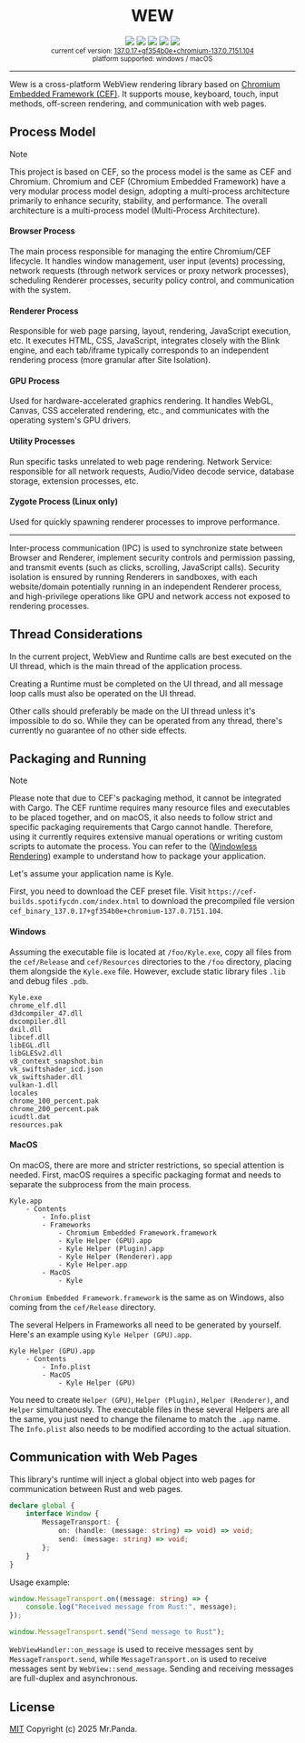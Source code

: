 <!--lint disable no-literal-urls-->
<div align="center">
  <h1>WEW</h1>
</div>
<div align="center">
  <img src="https://img.shields.io/crates/v/wew?style=flat-square"/>
  <img src="https://img.shields.io/docsrs/wew?style=flat-square"/>
  <img src="https://img.shields.io/github/license/mycrl/wew?style=flat-square"/>
  <img src="https://img.shields.io/github/issues/mycrl/wew?style=flat-square"/>
  <img src="https://img.shields.io/github/stars/mycrl/wew?style=flat-square"/>
</div>
<div align="center">
  <sup>
    current cef version: 
    <a href="https://cef-builds.spotifycdn.com/index.html">137.0.17+gf354b0e+chromium-137.0.7151.104</a>
  </sup>
  </br>
  <sup>platform supported: windows / macOS</sup>
</div>

---

Wew is a cross-platform WebView rendering library based on [Chromium Embedded Framework (CEF)](https://github.com/chromiumembedded/cef). It supports mouse, keyboard, touch, input methods, off-screen rendering, and communication with web pages.

## Process Model

> [!NOTE]  
> This project is based on CEF, so the process model is the same as CEF and Chromium. Chromium and CEF (Chromium Embedded Framework) have a very modular process model design, adopting a multi-process architecture primarily to enhance security, stability, and performance. The overall architecture is a multi-process model (Multi-Process Architecture).

#### Browser Process

The main process responsible for managing the entire Chromium/CEF lifecycle. It handles window management, user input (events) processing, network requests (through network services or proxy network processes), scheduling Renderer processes, security policy control, and communication with the system.

#### Renderer Process

Responsible for web page parsing, layout, rendering, JavaScript execution, etc. It executes HTML, CSS, JavaScript, integrates closely with the Blink engine, and each tab/iframe typically corresponds to an independent rendering process (more granular after Site Isolation).

#### GPU Process

Used for hardware-accelerated graphics rendering. It handles WebGL, Canvas, CSS accelerated rendering, etc., and communicates with the operating system's GPU drivers.

#### Utility Processes

Run specific tasks unrelated to web page rendering. Network Service: responsible for all network requests, Audio/Video decode service, database storage, extension processes, etc.

#### Zygote Process (Linux only)

Used for quickly spawning renderer processes to improve performance.

---

Inter-process communication (IPC) is used to synchronize state between Browser and Renderer, implement security controls and permission passing, and transmit events (such as clicks, scrolling, JavaScript calls). Security isolation is ensured by running Renderers in sandboxes, with each website/domain potentially running in an independent Renderer process, and high-privilege operations like GPU and network access not exposed to rendering processes.

## Thread Considerations

In the current project, WebView and Runtime calls are best executed on the UI thread, which is the main thread of the application process.

Creating a Runtime must be completed on the UI thread, and all message loop calls must also be operated on the UI thread.

Other calls should preferably be made on the UI thread unless it's impossible to do so. While they can be operated from any thread, there's currently no guarantee of no other side effects.

## Packaging and Running

> [!NOTE]  
> Please note that due to CEF's packaging method, it cannot be integrated with Cargo. The CEF runtime requires many resource files and executables to be placed together, and on macOS, it also needs to follow strict and specific packaging requirements that Cargo cannot handle. Therefore, using it currently requires extensive manual operations or writing custom scripts to automate the process. You can refer to the ([Windowless Rendering](./examples/windowless_rendering)) example to understand how to package your application.

Let's assume your application name is Kyle.

First, you need to download the CEF preset file. Visit `https://cef-builds.spotifycdn.com/index.html` to download the precompiled file version `cef_binary_137.0.17+gf354b0e+chromium-137.0.7151.104`.

#### Windows

Assuming the executable file is located at `/foo/Kyle.exe`, copy all files from the `cef/Release` and `cef/Resources` directories to the `/foo` directory, placing them alongside the `Kyle.exe` file. However, exclude static library files `.lib` and debug files `.pdb`.

```text
Kyle.exe
chrome_elf.dll
d3dcompiler_47.dll
dxcompiler.dll
dxil.dll
libcef.dll
libEGL.dll
libGLESv2.dll
v8_context_snapshot.bin
vk_swiftshader_icd.json
vk_swiftshader.dll
vulkan-1.dll
locales
chrome_100_percent.pak
chrome_200_percent.pak
icudtl.dat
resources.pak
```

#### MacOS

On macOS, there are more and stricter restrictions, so special attention is needed. First, macOS requires a specific packaging format and needs to separate the subprocess from the main process.

```text
Kyle.app
    - Contents
        - Info.plist
        - Frameworks
            - Chromium Embedded Framework.framework
            - Kyle Helper (GPU).app
            - Kyle Helper (Plugin).app
            - Kyle Helper (Renderer).app
            - Kyle Helper.app
        - MacOS
            - Kyle
```

`Chromium Embedded Framework.framework` is the same as on Windows, also coming from the `cef/Release` directory.

The several Helpers in Frameworks all need to be generated by yourself. Here's an example using `Kyle Helper (GPU).app`.

```
Kyle Helper (GPU).app
    - Contents
        - Info.plist
        - MacOS
            - Kyle Helper (GPU)
```

You need to create `Helper (GPU)`, `Helper (Plugin)`, `Helper (Renderer)`, and `Helper` simultaneously. The executable files in these several Helpers are all the same, you just need to change the filename to match the `.app` name. The `Info.plist` also needs to be modified according to the actual situation.

## Communication with Web Pages

This library's runtime will inject a global object into web pages for communication between Rust and web pages.

```typescript
declare global {
    interface Window {
        MessageTransport: {
            on: (handle: (message: string) => void) => void;
            send: (message: string) => void;
        };
    }
}
```

Usage example:

```typescript
window.MessageTransport.on((message: string) => {
    console.log("Received message from Rust:", message);
});

window.MessageTransport.send("Send message to Rust");
```

`WebViewHandler::on_message` is used to receive messages sent by `MessageTransport.send`, while `MessageTransport.on` is used to receive messages sent by `WebView::send_message`. Sending and receiving messages are full-duplex and asynchronous.

## License

[MIT](./LICENSE) Copyright (c) 2025 Mr.Panda.
